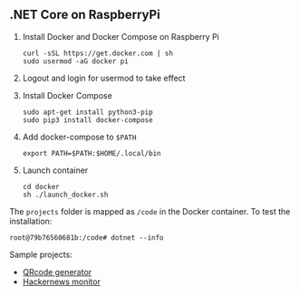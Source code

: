## .NET Core on RaspberryPi

1. Install Docker and Docker Compose on Raspberry Pi
   ```
   curl -sSL https://get.docker.com | sh
   sudo usermod -aG docker pi
   ```
2. Logout and login for usermod to take effect
3. Install Docker Compose
   ```
   sudo apt-get install python3-pip
   sudo pip3 install docker-compose
   ```
4. Add docker-compose to `$PATH`
   ```
   export PATH=$PATH:$HOME/.local/bin
   ```
5. Launch container

   ```
   cd docker
   sh ./launch_docker.sh
   ```

The `projects` folder is mapped as `/code` in the Docker container. To test the installation:
   ```
   root@79b76560681b:/code# dotnet --info
   ```
Sample projects:
- [QRcode generator](projects/hello-qrcoder/README.md)
- [Hackernews monitor](projects/monit-hackernews/README.md)
